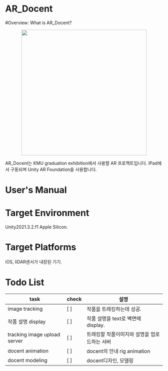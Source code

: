 # AR_Docent

#Overview: What is AR_Docent?
<p align= "center">
<img width= "400" src= "https://user-images.githubusercontent.com/69339846/178733741-3abc68e7-9e2e-4d40-ae76-de35914f1f71.jpeg">
</p>
AR_Docent는 KMU graduation exhibition에서 사용할 AR 프로젝트입니다.
IPad에서 구동되며 Unity AR Foundation을 사용합니다.

# User's Manual

# Target Environment

Unity2021.3.2.f1 Apple Silicon.

# Target Platforms

iOS, liDAR센서가 내장된 기기.

# Todo List
|task|check|설명|
|-|-|-|
|image tracking|[ ]|작품을 트래킹하는데 성공.|
|작품 설명 display|[ ]|작품 설명을 text로 벽면에 display.|
|tracking image upload server|[ ]|트래킹할 작품이미지와 설명을 업로드하는 서버|
|docent animation|[ ]|docent의 안내 rig animation|
|docent modeling|[ ]| docent디자인, 모델링|
